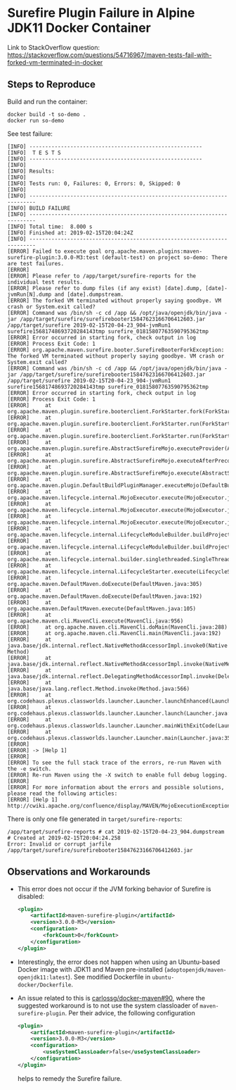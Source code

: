 # Surefire Plugin Failure in Alpine JDK11 Docker Container

Link to StackOverflow question: https://stackoverflow.com/questions/54716967/maven-tests-fail-with-forked-vm-terminated-in-docker

## Steps to Reproduce

Build and run the container:

```
docker build -t so-demo .
docker run so-demo
```

See test failure:

```
[INFO] -------------------------------------------------------
[INFO]  T E S T S
[INFO] -------------------------------------------------------
[INFO] 
[INFO] Results:
[INFO] 
[INFO] Tests run: 0, Failures: 0, Errors: 0, Skipped: 0
[INFO] 
[INFO] ------------------------------------------------------------------------
[INFO] BUILD FAILURE
[INFO] ------------------------------------------------------------------------
[INFO] Total time:  8.000 s
[INFO] Finished at: 2019-02-15T20:04:24Z
[INFO] ------------------------------------------------------------------------
[ERROR] Failed to execute goal org.apache.maven.plugins:maven-surefire-plugin:3.0.0-M3:test (default-test) on project so-demo: There are test failures.
[ERROR] 
[ERROR] Please refer to /app/target/surefire-reports for the individual test results.
[ERROR] Please refer to dump files (if any exist) [date].dump, [date]-jvmRun[N].dump and [date].dumpstream.
[ERROR] The forked VM terminated without properly saying goodbye. VM crash or System.exit called?
[ERROR] Command was /bin/sh -c cd /app && /opt/java/openjdk/bin/java -jar /app/target/surefire/surefirebooter15847623166706412603.jar /app/target/surefire 2019-02-15T20-04-23_904-jvmRun1 surefire15681748693720284143tmp surefire_01815807763590795362tmp
[ERROR] Error occurred in starting fork, check output in log
[ERROR] Process Exit Code: 1
[ERROR] org.apache.maven.surefire.booter.SurefireBooterForkException: The forked VM terminated without properly saying goodbye. VM crash or System.exit called?
[ERROR] Command was /bin/sh -c cd /app && /opt/java/openjdk/bin/java -jar /app/target/surefire/surefirebooter15847623166706412603.jar /app/target/surefire 2019-02-15T20-04-23_904-jvmRun1 surefire15681748693720284143tmp surefire_01815807763590795362tmp
[ERROR] Error occurred in starting fork, check output in log
[ERROR] Process Exit Code: 1
[ERROR] 	at org.apache.maven.plugin.surefire.booterclient.ForkStarter.fork(ForkStarter.java:670)
[ERROR] 	at org.apache.maven.plugin.surefire.booterclient.ForkStarter.run(ForkStarter.java:283)
[ERROR] 	at org.apache.maven.plugin.surefire.booterclient.ForkStarter.run(ForkStarter.java:246)
[ERROR] 	at org.apache.maven.plugin.surefire.AbstractSurefireMojo.executeProvider(AbstractSurefireMojo.java:1161)
[ERROR] 	at org.apache.maven.plugin.surefire.AbstractSurefireMojo.executeAfterPreconditionsChecked(AbstractSurefireMojo.java:1002)
[ERROR] 	at org.apache.maven.plugin.surefire.AbstractSurefireMojo.execute(AbstractSurefireMojo.java:848)
[ERROR] 	at org.apache.maven.plugin.DefaultBuildPluginManager.executeMojo(DefaultBuildPluginManager.java:137)
[ERROR] 	at org.apache.maven.lifecycle.internal.MojoExecutor.execute(MojoExecutor.java:210)
[ERROR] 	at org.apache.maven.lifecycle.internal.MojoExecutor.execute(MojoExecutor.java:156)
[ERROR] 	at org.apache.maven.lifecycle.internal.MojoExecutor.execute(MojoExecutor.java:148)
[ERROR] 	at org.apache.maven.lifecycle.internal.LifecycleModuleBuilder.buildProject(LifecycleModuleBuilder.java:117)
[ERROR] 	at org.apache.maven.lifecycle.internal.LifecycleModuleBuilder.buildProject(LifecycleModuleBuilder.java:81)
[ERROR] 	at org.apache.maven.lifecycle.internal.builder.singlethreaded.SingleThreadedBuilder.build(SingleThreadedBuilder.java:56)
[ERROR] 	at org.apache.maven.lifecycle.internal.LifecycleStarter.execute(LifecycleStarter.java:128)
[ERROR] 	at org.apache.maven.DefaultMaven.doExecute(DefaultMaven.java:305)
[ERROR] 	at org.apache.maven.DefaultMaven.doExecute(DefaultMaven.java:192)
[ERROR] 	at org.apache.maven.DefaultMaven.execute(DefaultMaven.java:105)
[ERROR] 	at org.apache.maven.cli.MavenCli.execute(MavenCli.java:956)
[ERROR] 	at org.apache.maven.cli.MavenCli.doMain(MavenCli.java:288)
[ERROR] 	at org.apache.maven.cli.MavenCli.main(MavenCli.java:192)
[ERROR] 	at java.base/jdk.internal.reflect.NativeMethodAccessorImpl.invoke0(Native Method)
[ERROR] 	at java.base/jdk.internal.reflect.NativeMethodAccessorImpl.invoke(NativeMethodAccessorImpl.java:62)
[ERROR] 	at java.base/jdk.internal.reflect.DelegatingMethodAccessorImpl.invoke(DelegatingMethodAccessorImpl.java:43)
[ERROR] 	at java.base/java.lang.reflect.Method.invoke(Method.java:566)
[ERROR] 	at org.codehaus.plexus.classworlds.launcher.Launcher.launchEnhanced(Launcher.java:289)
[ERROR] 	at org.codehaus.plexus.classworlds.launcher.Launcher.launch(Launcher.java:229)
[ERROR] 	at org.codehaus.plexus.classworlds.launcher.Launcher.mainWithExitCode(Launcher.java:415)
[ERROR] 	at org.codehaus.plexus.classworlds.launcher.Launcher.main(Launcher.java:356)
[ERROR] 
[ERROR] -> [Help 1]
[ERROR] 
[ERROR] To see the full stack trace of the errors, re-run Maven with the -e switch.
[ERROR] Re-run Maven using the -X switch to enable full debug logging.
[ERROR] 
[ERROR] For more information about the errors and possible solutions, please read the following articles:
[ERROR] [Help 1] http://cwiki.apache.org/confluence/display/MAVEN/MojoExecutionException
```

There is only one file generated in `target/surefire-reports`:

```
/app/target/surefire-reports # cat 2019-02-15T20-04-23_904.dumpstream 
# Created at 2019-02-15T20:04:24.258
Error: Invalid or corrupt jarfile /app/target/surefire/surefirebooter15847623166706412603.jar
```

## Observations and Workarounds

- This error does not occur if the JVM forking behavior of Surefire is disabled:

    ```xml
    <plugin>
        <artifactId>maven-surefire-plugin</artifactId>
        <version>3.0.0-M3</version>
        <configuration>
            <forkCount>0</forkCount>
        </configuration>
    </plugin>
    ```

- Interestingly, the error does not happen when using an Ubuntu-based Docker image with JDK11 and Maven pre-installed (`adoptopenjdk/maven-openjdk11:latest`). See modified Dockerfile in `ubuntu-docker/Dockerfile`.

- An issue related to this is [carlossg/docker-maven#90](https://github.com/carlossg/docker-maven/issues/90), where the suggested workaround is to not use the system classloader of `maven-surefire-plugin`. Per their advice, the following configuration

    ```xml
    <plugin>
        <artifactId>maven-surefire-plugin</artifactId>
        <version>3.0.0-M3</version>
        <configuration>
            <useSystemClassLoader>false</useSystemClassLoader>
        </configuration>
    </plugin>
    ```
    
    helps to remedy the Surefire failure.
